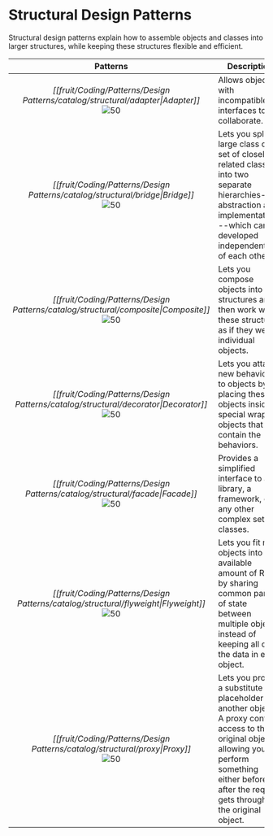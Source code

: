 # Structural Design Patterns

Structural design patterns explain how to assemble objects and classes into larger structures, while keeping these structures flexible and efficient.

|                                         Patterns                                         | Description                                                                                                                                                                           |
|:----------------------------------------------------------------------------------------:| ------------------------------------------------------------------------------------------------------------------------------------------------------------------------------------- |
|   *[[fruit/Coding/Patterns/Design Patterns/catalog/structural/adapter\|Adapter]]*<br/>![50](https://refactoring.guru/images/patterns/cards/adapter-mini.png)   | Allows objects with incompatible interfaces to collaborate.                                                                                                                           |
|    *[[fruit/Coding/Patterns/Design Patterns/catalog/structural/bridge\|Bridge]]*<br/>![50](https://refactoring.guru/images/patterns/cards/bridge-mini.png)    | Lets you split a large class or a set of closely related classes into two separate hierarchies---abstraction and implementation---which can be developed independently of each other. |
|   *[[fruit/Coding/Patterns/Design Patterns/catalog/structural/composite\|Composite]]*![50](https://refactoring.guru/images/patterns/cards/composite-mini.png)    | Lets you compose objects into tree structures and then work with these structures as if they were individual objects.                                                                 |
| *[[fruit/Coding/Patterns/Design Patterns/catalog/structural/decorator\|Decorator]]*<br/>![50](https://refactoring.guru/images/patterns/cards/decorator-mini.png) | Lets you attach new behaviors to objects by placing these objects inside special wrapper objects that contain the behaviors.                                                          |
|    *[[fruit/Coding/Patterns/Design Patterns/catalog/structural/facade\|Facade]]*<br/>![50](https://refactoring.guru/images/patterns/cards/facade-mini.png)    | Provides a simplified interface to a library, a framework, or any other complex set of classes.                                                                                       |
| *[[fruit/Coding/Patterns/Design Patterns/catalog/structural/flyweight\|Flyweight]]*<br/>![50](https://refactoring.guru/images/patterns/cards/flyweight-mini.png) | Lets you fit more objects into the available amount of RAM by sharing common parts of state between multiple objects instead of keeping all of the data in each object.               |
|     *[[fruit/Coding/Patterns/Design Patterns/catalog/structural/proxy\|Proxy]]*<br/>![50](https://refactoring.guru/images/patterns/cards/proxy-mini.png)     | Lets you provide a substitute or placeholder for another object. A proxy controls access to the original object, allowing you to perform something either before or after the request gets through to the original object.                                                                                                                                                                                      |
